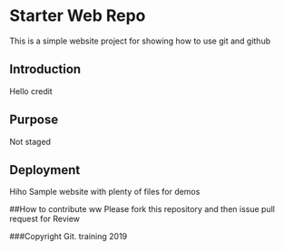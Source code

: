 # Starter Web Repo
This is a simple website project for showing how to use git and github

## Introduction
Hello credit 
## Purpose
Not staged
## Deployment
Hiho
Sample website with plenty of files for demos

##How to contribute 
ww
Please fork this repository and then issue pull request for Review

###Copyright
Git. training 2019